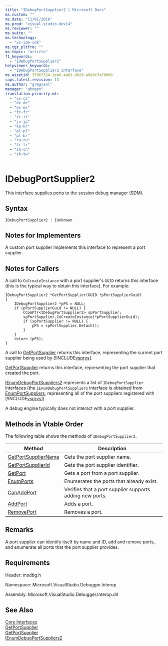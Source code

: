 ```yaml
---
title: "IDebugPortSupplier2 | Microsoft Docs"
ms.custom: ""
ms.date: "11/01/2016"
ms.prod: "visual-studio-dev14"
ms.reviewer: ""
ms.suite: ""
ms.technology: 
  - "vs-ide-sdk"
ms.tgt_pltfrm: ""
ms.topic: "article"
f1_keywords: 
  - "IDebugPortSupplier2"
helpviewer_keywords: 
  - "IDebugPortSupplier2 interface"
ms.assetid: 37067324-2ea6-4a01-8829-a6e9c7a70068
caps.latest.revision: 13
ms.author: "gregvanl"
manager: "ghogen"
translation.priority.mt: 
  - "cs-cz"
  - "de-de"
  - "es-es"
  - "fr-fr"
  - "it-it"
  - "ja-jp"
  - "ko-kr"
  - "pl-pl"
  - "pt-br"
  - "ru-ru"
  - "tr-tr"
  - "zh-cn"
  - "zh-tw"
---
```

# IDebugPortSupplier2
This interface supplies ports to the session debug manager (SDM).  
  
## Syntax  
  
```  
IDebugPortSupplier2 : IUnknown  
```  
  
## Notes for Implementers  
 A custom port supplier implements this interface to represent a port supplier.  
  
## Notes for Callers  
 A call to `CoCreateInstance` with a port supplier's `GUID` returns this interface (this is the typical way to obtain this interface). For example:  
  
```cpp#  
IDebugPortSupplier2 *GetPortSupplier(GUID *pPortSupplierGuid)  
{  
    IDebugPortSupplier2 *pPS = NULL;  
    if (pPortSupplierGuid != NULL) {  
        CComPtr<IDebugPortSupplier2> spPortSupplier;  
        spPortSupplier.CoCreateInstance(*pPortSupplierGuid);  
        if (spPortSupplier != NULL) {  
            pPS = spPortSupplier.Detach();  
        }  
    }  
    return (pPS);  
}  
```  
  
 A call to [GetPortSupplier](../../../extensibility/debugger/reference/idebugcoreserver2-getportsupplier.md) returns this interface, representing the current port supplier being used by [!INCLUDE[vsprvs](../../../code-quality/includes/vsprvs_md.md)].  
  
 [GetPortSupplier](../../../extensibility/debugger/reference/idebugport2-getportsupplier.md) returns this interface, representing the port supplier that created the port.  
  
 [IEnumDebugPortSuppliers2](../../../extensibility/debugger/reference/ienumdebugportsuppliers2.md) represents a list of `IDebugPortSupplier` interfaces (the `IEnumDebugPortSuppliers` interface is obtained from [EnumPortSuppliers](../../../extensibility/debugger/reference/idebugcoreserver2-enumportsuppliers.md), representing all of the port suppliers registered with [!INCLUDE[vsprvs](../../../code-quality/includes/vsprvs_md.md)]).  
  
 A debug engine typically does not interact with a port supplier.  
  
## Methods in Vtable Order  
 The following table shows the methods of `IDebugPortSupplier2`.  
  
|Method|Description|  
|------------|-----------------|  
|[GetPortSupplierName](../../../extensibility/debugger/reference/idebugportsupplier2-getportsuppliername.md)|Gets the port supplier name.|  
|[GetPortSupplierId](../../../extensibility/debugger/reference/idebugportsupplier2-getportsupplierid.md)|Gets the port supplier identifier.|  
|[GetPort](../../../extensibility/debugger/reference/idebugportsupplier2-getport.md)|Gets a port from a port supplier.|  
|[EnumPorts](../../../extensibility/debugger/reference/idebugportsupplier2-enumports.md)|Enumerates the ports that already exist.|  
|[CanAddPort](../../../extensibility/debugger/reference/idebugportsupplier2-canaddport.md)|Verifies that a port supplier supports adding new ports.|  
|[AddPort](../../../extensibility/debugger/reference/idebugportsupplier2-addport.md)|Adds a port.|  
|[RemovePort](../../../extensibility/debugger/reference/idebugportsupplier2-removeport.md)|Removes a port.|  
  
## Remarks  
 A port supplier can identify itself by name and ID, add and remove ports, and enumerate all ports that the port supplier provides.  
  
## Requirements  
 Header: msdbg.h  
  
 Namespace: Microsoft.VisualStudio.Debugger.Interop  
  
 Assembly: Microsoft.VisualStudio.Debugger.Interop.dll  
  
## See Also  
 [Core Interfaces](../../../extensibility/debugger/reference/core-interfaces.md)   
 [GetPortSupplier](../../../extensibility/debugger/reference/idebugport2-getportsupplier.md)   
 [GetPortSupplier](../../../extensibility/debugger/reference/idebugcoreserver2-getportsupplier.md)   
 [IEnumDebugPortSuppliers2](../../../extensibility/debugger/reference/ienumdebugportsuppliers2.md)